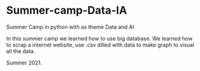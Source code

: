 # Summer-camp-Data-IA
Summer Camp in python with as theme Data and AI

In this summer camp we learned how to use big database.
We learned how to scrap a internet website, use .csv dilled with data to make graph to visual all the data.

Summer 2021.
